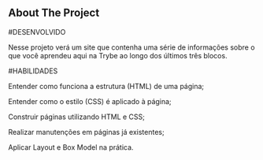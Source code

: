 <!-- ABOUT THE PROJECT -->
## About The Project

#DESENVOLVIDO

Nesse projeto verá um site que contenha uma série de informações sobre o que você aprendeu aqui na Trybe ao longo dos últimos três blocos.

#HABILIDADES

Entender como funciona a estrutura (HTML) de uma página;

Entender como o estilo (CSS) é aplicado à página;

Construir páginas utilizando HTML e CSS;

Realizar manutenções em páginas já existentes;

Aplicar Layout e Box Model na prática.

